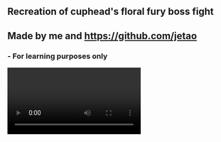 ## Recreation of cuphead's floral fury boss fight

## Made by me and https://github.com/jetao

### - For learning purposes only

![Preview](https://giant.gfycat.com/FriendlyWildHorseshoebat.webm)
